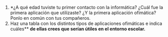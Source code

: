     

 1. *¿A qué edad tuviste tu primer contacto con la informática? ¿Cuál fue la primera aplicación que utilizaste? ¿Y la primera aplicación ofimática? Ponlo en común con tus compañeros.
 2.  Haz una tabla con los distintos tipos de aplicaciones ofimáticas e indica cuáles**  **de ellas crees que serían útiles en el entorno escolar.**

<!--stackedit_data:
eyJoaXN0b3J5IjpbLTE3MjY2MTI5ODNdfQ==
-->